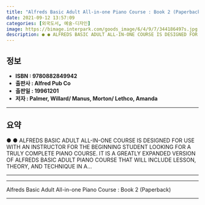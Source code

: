 ```yaml
---
title: "Alfreds Basic Adult All-in-one Piano Course : Book 2 (Paperback)"
date: 2021-09-12 13:57:09
categories: [외국도서, 예술-디자인]
image: https://bimage.interpark.com/goods_image/6/4/9/7/344186497s.jpg
description: ● ● ALFREDS BASIC ADULT ALL-IN-ONE COURSE IS DESIGNED FOR USE WITH AN INSTRUCTOR FOR THE BEGINNING STUDENT LOOKING FOR A TRULY COMPLETE PIANO COURSE. IT IS A
---
```


## **정보**

- **ISBN : 9780882849942**
- **출판사 : Alfred Pub Co**
- **출판일 : 19961201**
- **저자 : Palmer, Willard/ Manus, Morton/ Lethco, Amanda**

------



## **요약**

●  ●  ALFREDS BASIC ADULT ALL-IN-ONE COURSE IS DESIGNED FOR USE WITH AN INSTRUCTOR FOR THE BEGINNING STUDENT LOOKING FOR A TRULY COMPLETE PIANO COURSE. IT IS A GREATLY EXPANDED VERSION OF ALFREDS BASIC ADULT PIANO COURSE THAT WILL INCLUDE LESSON, THEORY, AND TECHNIQUE IN A... 

------



------


Alfreds Basic Adult All-in-one Piano Course : Book 2 (Paperback) 

------


